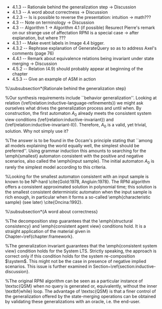 * 4.1.3 -- Rationale behind the generalization step -> Discussion
* 4.1.3 -- A word about correctness -> Discussion
* 4.2.3 -- Is is possible to reverse the presentation: intuition -> math???
* 4.3   -- Note on terminology -> Discussion
* 4.3   -- Algorithm 1 -> Algorithm 4.1 (if possible)
           Resurect Pierre's remark on our strange use of affectation
           RPNI is a special case -> after explanation, but where ???
* 4.3.1 -- Make event labels in Image 4.4 bigger.
* 4.3.2 -- Rephrase explanation of GenerateQuery so as to address Axel's comments
           (page 76)
* 4.4.1 -- Remark about equivalence relations being invariant under state merging
           -> Discussion
* 4.5.2 -- Relation (4.9) should probably appear at beginning of the chapter
* 4.5.3 -- Give an example of ASM in action

%\subsubsection*{Rationale behind the generalization step}

%Our synthesis requirements include ``behavior generalization''. Looking at relation (\ref{relation:inductive-language-refinements}) we might ask ourselves what drives the generalization process and until when. By construction, the first automaton $A_0$ already meets the consistent system view conditions (\ref{relation:inductive-invariant}) and (\ref{relation:inductive-invariant-II}). Therefore, $A_0$ is a valid, yet trivial, solution. Why not simply use it?

%The answer is to be found in the Occam's principle stating that ``among all models explaining the world equally well, the simplest should be preferred''. Using grammar induction this amounts to searching for the \emph{smallest} automaton consistent with the positive and negative scenarios, also called the \emph{input sample}. The initial automaton $A_0$ is rarely the simplest model according to this criteria. 

%Looking for the smallest automaton consistent with an input sample is known to be NP-hard \cite{Gold:1978, Angluin:1978}. The RPNI algorithm offers a consistent approximated solution in polynomial time; this solution is the smallest consistent deterministic automaton when the input sample is rich enough, in particular when it forms a so-called \emph{characteristic sample} (see later) \cite{Oncina:1992}.

%\subsubsection*{A word about correctness}

%The decomposition step guarantees that the \emph{structural consistency} and \emph{consistent agent view} conditions hold. It is a straight application of the material given in Chapter~\ref{chapter:framework}. 

%The generalization invariant guarantees that the \emph{consistent system view} condition holds for the System LTS. Strictly speaking, the approach is correct only if this condition holds for the system re-composition $\system$. This might not be the case in presence of negative implied scenarios. This issue is further examined in Section~\ref{section:inductive-discussion}.

%The original RPNI algorithm can be seen as a particular instance of \textsc{QSM} when no query is generated or, equivalently, without the inner \textbf{while} loop. The advantage of \textsc{QSM} is that a finer control of the generalization offered by the state-merging operations can be obtained by validating these generalizations with an oracle, i.e. the end-user.



